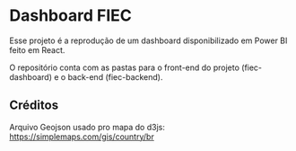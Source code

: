 # Dashboard FIEC 

Esse projeto é a reprodução de um dashboard disponibilizado em Power BI feito em React.

O repositório conta com as pastas para o front-end do projeto (fiec-dashboard) e o back-end (fiec-backend).





## Créditos

Arquivo Geojson usado pro mapa do d3js: https://simplemaps.com/gis/country/br